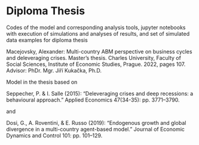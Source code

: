 # Diploma Thesis

Codes of the model and corresponding analysis tools, jupyter notebooks with execution of simulations and analyses of results, and set of simulated data examples
for diploma thesis 

Macejovsky, Alexander: Multi-country ABM perspective on business cycles and deleveraging crises. Master’s thesis. Charles University, Faculty of Social Sciences, Institute of Economic Studies, Prague. 2022, pages 107. Advisor: PhDr. Mgr. Jiří Kukačka, Ph.D.

Model in the thesis based on 

Seppecher, P. & I. Salle (2015): “Deleveraging crises and deep recessions: a behavioural approach.” Applied Economics 47(34-35): pp. 3771–3790.

and 

Dosi, G., A. Roventini, & E. Russo (2019): “Endogenous growth and global divergence in a multi-country agent-based model.” Journal of Economic Dynamics and Control 101: pp. 101–129.
